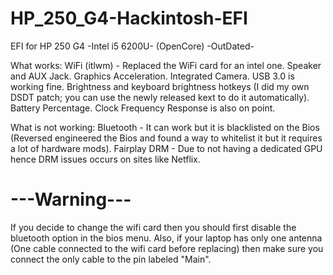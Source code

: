 # HP_250_G4-Hackintosh-EFI

EFI for HP 250 G4 -Intel i5 6200U- (OpenCore) -OutDated-

What works:
WiFi (itlwm) - Replaced the WiFi card for an intel one.
Speaker and AUX Jack.
Graphics Acceleration.
Integrated Camera.
USB 3.0 is working fine.
Brightness and keyboard brightness hotkeys (I did my own DSDT patch; you can use the newly released kext to do it automatically).
Battery Percentage.
Clock Frequency Response is also on point.

What is not working:
Bluetooth - It can work but it is blacklisted on the Bios (Reversed engineered the Bios and found a way to whitelist it but it requires a lot of hardware mods).
Fairplay DRM - Due to not having a dedicated GPU hence DRM issues occurs on sites like Netflix.


# ---Warning---
If you decide to change the wifi card then you should first disable the bluetooth option in the bios menu.
Also, if your laptop has only one antenna (One cable connected to the wifi card before replacing) then make sure you connect the only cable to the pin labeled "Main".
